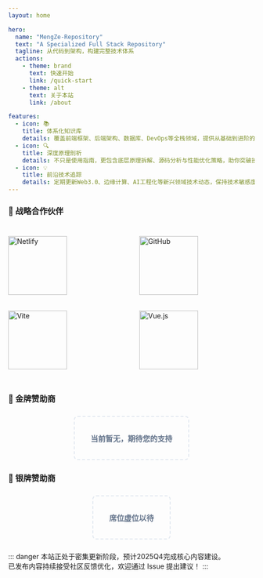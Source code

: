 ```yaml
---
layout: home

hero:
  name: "MengZe-Repository"
  text: "A Specialized Full Stack Repository"
  tagline: 从代码到架构，构建完整技术体系
  actions:
    - theme: brand
      text: 快速开始
      link: /quick-start
    - theme: alt
      text: 关于本站
      link: /about

features:
  - icon: 📚
    title: 体系化知识库
    details: 覆盖前端框架、后端架构、数据库、DevOps等全栈领域，提供从基础到进阶的系统性教程，结合真实场景案例解析
  - icon: 🔍
    title: 深度原理剖析
    details: 不只是使用指南，更包含底层原理拆解、源码分析与性能优化策略，助你突破技术瓶颈
  - icon: 💡
    title: 前沿技术追踪
    details: 定期更新Web3.0、边缘计算、AI工程化等新兴领域技术动态，保持技术敏感度
---
```


### 🤝 战略合作伙伴
<div class="partner-grid">
  <!-- Netlify -->
  <a href="https://www.netlify.com" target="_blank" class="partner-logo">
    <img src="https://cdn.mengze.vip/gh/YShenZe/Blog-Static-Resource@main/images/GitHub_Logo.png" alt="Netlify" loading="lazy">
  </a>
  
  <!-- GitHub -->
  <a href="https://github.com" target="_blank" class="partner-logo">
    <img src="https://cdn.mengze.vip/gh/YShenZe/Blog-Static-Resource@main/images/logo-netlify-large-fullcolor-lightmode.svg" alt="GitHub" loading="lazy">
  </a>
  
  <!-- Vite -->
  <a href="https://vitejs.dev" target="_blank" class="partner-logo">
    <img src="https://vite.dev/logo.svg" alt="Vite" loading="lazy">
  </a>
  
  <!-- Vue -->
  <a href="https://vuejs.org" target="_blank" class="partner-logo">
    <img src="https://cn.vuejs.org/logo.svg" alt="Vue.js" loading="lazy">
  </a>
</div>


### 🥇 金牌赞助商
<div class="sponsor-tier gold">
  <div class="empty-sponsor"><b>当前暂无，期待您的支持</b></div></div>

### 🥈 银牌赞助商
<div class="sponsor-tier silver">
  <div class="empty-sponsor"><b>席位虚位以待</b></div></div>


::: danger
本站正处于密集更新阶段，预计2025Q4完成核心内容建设。  
已发布内容持续接受社区反馈优化，欢迎通过 Issue 提出建议！
:::

<style>
/* 赞助商展示专用样式 */
.[sponsor-container] {
  padding: 2rem 1.5rem;
  background: linear-gradient(145deg, #f9fafb 0%, #f3f4f6 100%);
  border-radius: 12px;
  margin: 3rem 0;
}

.sponsor-tier {
  display: flex;
  justify-content: center;
  gap: 2rem;
  flex-wrap: wrap;
  margin: 1.5rem 0;
  min-height: 80px;
}

.empty-sponsor {
  color: #64748b;
  font-size: 0.95rem;
  padding: 2rem;
  border: 2px dashed #e2e8f0;
  border-radius: 8px;
}

.partner-grid {
  display: grid;
  grid-template-columns: repeat(auto-fit, minmax(180px, 1fr));
  gap: 2rem;
  padding: 1.5rem 0;
}

.partner-logo img {
  width: 120px;
  height: auto;
  transition: transform 0.25s ease;
}

.partner-logo:hover img {
  transform: scale(1.05);
  filter: grayscale(0);
  opacity: 1;
}

.sponsor-cta {
  display: inline-block;
  margin-top: 1.5rem;
  padding: 0.8rem 1.8rem;
  background: #3b82f6;
  color: white !important;
  border-radius: 8px;
  text-decoration: none;
  font-weight: 500;
  transition: background 0.2s;
}

.sponsor-cta:hover {
  background: #2563eb;
}

@media (max-width: 768px) {
  .partner-grid {
    grid-template-columns: repeat(2, 1fr);
    gap: 1.5rem;
  }
  
  .partner-logo img {
    width: 100px;
  }
}
</style>